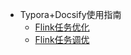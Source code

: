 <!--_sidebar.md-->

* Typora+Docsify使用指南
  * [Flink任务优化](/docs/Flink任务优化.md) <!--注意这里是相对路径-->
  * [Flink任务调优](/docs/Hive%20分区删除卡死.md)